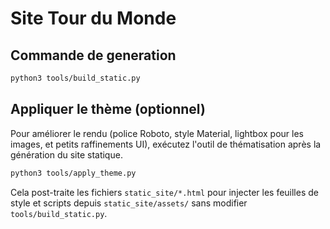 # Site Tour du Monde

## Commande de generation

```bash
python3 tools/build_static.py
```

## Appliquer le thème (optionnel)

Pour améliorer le rendu (police Roboto, style Material, lightbox pour les images, et petits raffinements UI), exécutez l'outil de thématisation après la génération du site statique.

```bash
python3 tools/apply_theme.py
```

Cela post-traite les fichiers `static_site/*.html` pour injecter les feuilles de style et scripts depuis `static_site/assets/` sans modifier `tools/build_static.py`.
